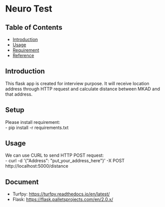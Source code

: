 Neuro Test
=====================================

Table of Contents
-----------------

* [Introduction](#introduction)
* [Usage](#usage)
* [Requirement](#Requirement)
* [Reference](#reference)


Introduction
-----------------
This flask app is created for interview purpose.
It will receive location address through HTTP request and calculate distance between MKAD and that address.

Setup
-----------------
Please install requirement: <br />
	- pip install -r requirements.txt

Usage
-----------------
We can use CURL to send HTTP POST request:<br />
	- curl -d '{"Address": "put_your_address_here"}' -X POST http://localhost:5000/distance

Document
-----------------
- Turfpy:
	https://turfpy.readthedocs.io/en/latest/
- Flask:
	https://flask.palletsprojects.com/en/2.0.x/
